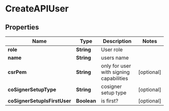 

# CreateAPIUser


## Properties

| Name | Type | Description | Notes |
|------------ | ------------- | ------------- | -------------|
|**role** | **String** | User role |  |
|**name** | **String** | users name |  |
|**csrPem** | **String** | only for user with signing capabilities |  [optional] |
|**coSignerSetupType** | **String** | cosigner setup type |  [optional] |
|**coSignerSetupIsFirstUser** | **Boolean** | is first? |  [optional] |



